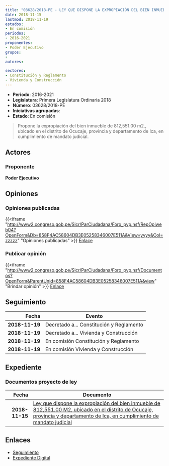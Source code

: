 ```yaml
---
title: "03628/2018-PE - LEY QUE DISPONE LA EXPROPIACIÓN DEL BIEN INMUEBLE DE 812,551.00 M2, UBICADO EN EL DISTRITO DE OCUCAJE, PROVINCIA Y DEPARTAMENTO DE ICA, EN CUMPLIMIENTO DE MANDATO JUDICIAL"
date: 2018-11-15
lastmod: 2018-11-19
estados:
- En comisión
periodos:
- 2016-2021
proponentes:
- Poder Ejecutivo
grupos:
- 
autores:

sectores:
- Constitución y Reglamento
- Vivienda y Construcción
---
```

- **Periodo**: 2016-2021
- **Legislatura**: Primera Legislatura Ordinaria 2018
- **Número**: 03628/2018-PE
- **Iniciativas agrupadas**: 
- **Estado**: En comisión

> Propone la expropiación del bien inmueble de 812,551.00 m2., ubicado en el distrito de Ocucaje, provincia y departamento de Ica, en cumplimiento de mandato judicial.


## Actores

### Proponente

**Poder Ejecutivo**

## Opiniones

### Opiniones publicadas

{{<iframe "http://www2.congreso.gob.pe/Sicr/ParCiudadana/Foro_pvp.nsf/RepOpiweb04?OpenForm&Db=858F4AC58604DB3E05258346007E511A&View=yyyy&Col=zzzzz" "Opiniones publicadas" >}}
[Enlace](http://www2.congreso.gob.pe/Sicr/ParCiudadana/Foro_pvp.nsf/RepOpiweb04?OpenForm&Db=858F4AC58604DB3E05258346007E511A&View=yyyy&Col=zzzzz)

### Publicar opinión

{{<iframe "http://www2.congreso.gob.pe/Sicr/ParCiudadana/Foro_pvp.nsf/Documentos?OpenForm&ParentUnid=858F4AC58604DB3E05258346007E511A&view" "Brindar opinión" >}}
[Enlace](http://www2.congreso.gob.pe/Sicr/ParCiudadana/Foro_pvp.nsf/Documentos?OpenForm&ParentUnid=858F4AC58604DB3E05258346007E511A&view)


## Seguimiento

| Fecha | Evento |
|------:|--------|
| **2018-11-19** | Decretado a... Constitución y Reglamento |
| **2018-11-19** | Decretado a... Vivienda y Construcción |
| **2018-11-19** | En comisión Constitución y Reglamento |
| **2018-11-19** | En comisión Vivienda y Construcción |

## Expediente

### Documentos proyecto de ley

| Fecha | Documento |
|------:|-----------|
| **2018-11-15** | [Ley que dispone la expropiación del bien inmueble de 812,551.00 M2, ubicado en el distrito de Ocucaje, provincia y departamento de Ica, en cumplimiento de mandato judicial](http://www.leyes.congreso.gob.pe/Documentos/2016_2021/Proyectos_de_Ley_y_de_Resoluciones_Legislativas/PL0362820181115.pdf) |

## Enlaces

- [Seguimiento](http://www2.congreso.gob.pe/Sicr/TraDocEstProc/CLProLey2016.nsf/f7fff46988ca05b1052578e100829cc7/7f18db8d891319a00525834600793eb4?OpenDocument)
- [Expediente Digital](http://www2.congreso.gob.pe/Sicr/TraDocEstProc/Expvirt_2011.nsf/visbusqptramdoc1621/03628?opendocument)

